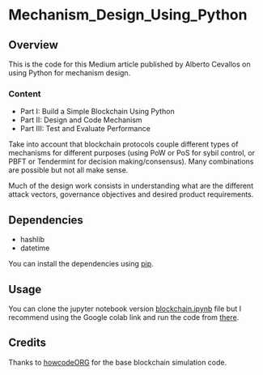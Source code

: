 # Mechanism_Design_Using_Python

## Overview

This is the code for this Medium article published by Alberto Cevallos on using Python for mechanism design.

### Content

* Part I: Build a Simple Blockchain Using Python
* Part II: Design and Code Mechanism
* Part III: Test and Evaluate Performance

Take into account that blockchain protocols couple different types of mechanisms for different purposes (using PoW or PoS for sybil control, or PBFT or Tendermint for decision making/consensus). Many combinations are possible but not all make sense.

Much of the design work consists in understanding what are the different attack vectors, governance objectives and desired  product requirements.

## Dependencies

* hashlib
* datetime

You can install the dependencies using [pip](https://pypi.org/project/pip/). 

## Usage

You can clone the jupyter notebook version [blockchain.ipynb](https://github.com/albertocevallos/Mechanism_Design_Using_Python/blob/master/blockchain.ipynb) file but I recommend using the Google colab link and run the code from [there](https://colab.research.google.com/drive/1U3Zp3SckhwussLox6Ko4lJCnUzl0lpE3).

## Credits

Thanks to [howcodeORG](https://github.com/howCodeORG/Simple-Python-Blockchain/blob/master/blockchain.py) for the base blockchain simulation code.
